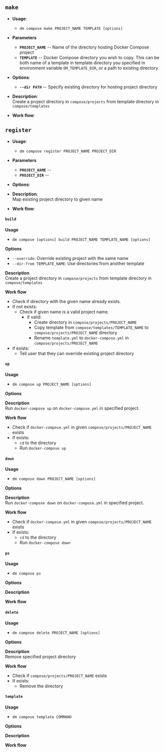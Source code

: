 ## `make`
- **Usage**:
    - `dm compose make PROJECT_NAME TEMPLATE [options]`
- **Parameters**
    - **`PROJECT_NAME`** -- Name of the directory hosting Docker Compose project
    - **`TEMPLATE`** -- Docker Compose directory you wish to copy. This can be both name of a template in template directory you specified in environment variable `DM_TEMPLATE_DIR`, or a path to existing directory.
- **Options**:  
    - **`--dir PATH`** -- Specify existing directory for hosting project directory

- **Description**:  
Create a project directory in `compose/projects` from template directory in `compose/templates`

- **Work flow**:

## `register`
- **Usage**:
    - `dm compose register PROJECT_NAME PROJECT_DIR`

- **Parameters**
    - **`PROJECT_NAME`** -- 
    - **`PROJECT_DIR`** -- 

- **Options**:  

- **Description**:  
Map existing project directory to given name

- **Work flow**:


#### `build`
**Usage**  
- `dm compose [options] build PROJECT_NAME TEMPLATE_NAME [options]`

**Options**  
<!-- - `--var <key=value>`: Key-value variable using in template string replacement -->
<!-- - `--varf <name>`: Name of template variable file using in template string replacement -->
- `--override`: Override existing project with the same name
- `--dir-from TEMPLATE_NAME`: Use directories from another template

**Description**  
Create a project directory in `compose/projects` from template directory in `compose/templates`

**Work flow**  
- Check if directory with the given name already exists.
- if not exists:
    - Check if given name is a valid project name.
        - if valid:
            - Create directory in `compose/projects/PROJECT_NAME`
            - Copy template from `compose/templates/TEMPLATE_NAME` to `compose/projects/PROJECT_NAME` directory
            - Rename `template.yml` to `docker-compose.yml` in `compose/projects/PROJECT_NAME`
- if exists:
    - Tell user that they can override existing project directory
<!-- - Replace placeholder in `template.yml` with given details -->

#### `up`
**Usage**  
- `dm compose up PROJECT_NAME [options]`

**Options**  


**Description**  
Run `docker-compose up` on `docker-compose.yml` in specified project.

**Work flow**  
- Check if `docker-compose.yml` in given `compose/projects/PROJECT_NAME` exists
- If exists:
    - `cd` to the directory
    - Run `docker-compose up`

#### `down`
**Usage**  
- `dm compose down PROJECT_NAME [options]`

**Options**  


**Description**  
Run `docker-compose down` on `docker-compose.yml` in specified project.


**Work flow**  
- Check if `docker-compose.yml` in given `compose/projects/PROJECT_NAME` exists
- If exists:
    - `cd` to the directory
    - Run `docker-compose down`

#### `ps`
**Usage**  
- `dm compose ps`

**Options**  


**Description**  


**Work flow**  


#### `delete`
**Usage**  
- `dm compose delete PROJECT_NAME [options]`

**Options**  


**Description**  
Remove specified project directory


**Work flow**  
- Check if `compose/projects/PROJECT_NAME` exists
- If exists:
    - Remove the directory

#### `template`
**Usage**  
- `dm compose template COMMAND`

**Options**  


**Description**  


**Work flow**  


